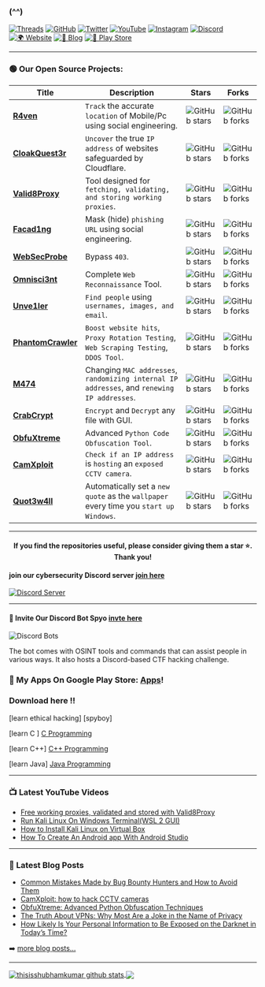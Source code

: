 ### (^^)

[![Threads](https://img.shields.io/badge/Threads-%23E4405F.svg?&style=for-the-badge&logo=threads&logoColor=white)](https://www.threads.net/@ohitsspyboy)
[![GitHub](https://img.shields.io/badge/GitHub-%23181717.svg?&style=for-the-badge&logo=github&logoColor=white)](https://github.com/spyboy-productions)
[![Twitter](https://img.shields.io/badge/Twitter-%231DA1F2.svg?&style=for-the-badge&logo=twitter&logoColor=white)](https://spyboy.in/twitter)
[![YouTube](https://img.shields.io/badge/YouTube-%23FF0000.svg?&style=for-the-badge&logo=youtube&logoColor=white)](https://www.youtube.com/@itisspyboy)
[![Instagram](https://img.shields.io/badge/Instagram-%23E4405F.svg?&style=for-the-badge&logo=instagram&logoColor=white)](https://www.instagram.com/ohitsspyboy/)
[![Discord](https://img.shields.io/badge/Discord-%237289DA.svg?&style=for-the-badge&logo=discord&logoColor=white)](https://discord.gg/ZChEmMwE8d)
[![🌍 Website](https://img.shields.io/badge/Website-000000?style=for-the-badge&logo=Google-Chrome&logoColor=white)](https://spyboy.in/)
[![📝 Blog](https://img.shields.io/badge/Blog-21759B?style=for-the-badge&logo=wordpress&logoColor=white)](https://spyboy.blog/)
[![📱 Play Store](https://img.shields.io/badge/PlayStore-34A853?style=for-the-badge&logo=google-play&logoColor=white)](https://play.google.com/store/apps/dev?id=6188034454598466210)

---

### 🟢 Our Open Source Projects:

| Title | Description | Stars | Forks |
|-------|------------|-------|-------|
| [**R4ven**](https://github.com/spyboy-productions/r4ven) | `Track` the accurate `location` of Mobile/Pc using social engineering. | ![GitHub stars](https://img.shields.io/github/stars/spyboy-productions/r4ven?style=social) | ![GitHub forks](https://img.shields.io/github/forks/spyboy-productions/r4ven?style=social) |
| [**CloakQuest3r**](https://github.com/spyboy-productions/CloakQuest3r) | `Uncover` the true `IP address` of websites safeguarded by Cloudflare. | ![GitHub stars](https://img.shields.io/github/stars/spyboy-productions/CloakQuest3r?style=social) | ![GitHub forks](https://img.shields.io/github/forks/spyboy-productions/CloakQuest3r?style=social) |
| [**Valid8Proxy**](https://github.com/spyboy-productions/Valid8Proxy) | Tool designed for `fetching, validating, and storing working proxies`. | ![GitHub stars](https://img.shields.io/github/stars/spyboy-productions/Valid8Proxy?style=social) | ![GitHub forks](https://img.shields.io/github/forks/spyboy-productions/Valid8Proxy?style=social) |
| [**Facad1ng**](https://github.com/spyboy-productions/Facad1ng) | Mask (hide) `phishing URL` using social engineering. | ![GitHub stars](https://img.shields.io/github/stars/spyboy-productions/Facad1ng?style=social) | ![GitHub forks](https://img.shields.io/github/forks/spyboy-productions/Facad1ng?style=social) |
| [**WebSecProbe**](https://github.com/spyboy-productions/WebSecProbe) | Bypass `403`. | ![GitHub stars](https://img.shields.io/github/stars/spyboy-productions/WebSecProbe?style=social) | ![GitHub forks](https://img.shields.io/github/forks/spyboy-productions/WebSecProbe?style=social) |
| [**Omnisci3nt**](https://github.com/spyboy-productions/omnisci3nt) | Complete `Web Reconnaissance` Tool. | ![GitHub stars](https://img.shields.io/github/stars/spyboy-productions/omnisci3nt?style=social) | ![GitHub forks](https://img.shields.io/github/forks/spyboy-productions/omnisci3nt?style=social) |
| [**Unve1ler**](https://github.com/spyboy-productions/unve1ler) | `Find people` using `usernames, images, and email`. | ![GitHub stars](https://img.shields.io/github/stars/spyboy-productions/unve1ler?style=social) | ![GitHub forks](https://img.shields.io/github/forks/spyboy-productions/unve1ler?style=social) |
| [**PhantomCrawler**](https://github.com/spyboy-productions/PhantomCrawler) | `Boost website hits`, `Proxy Rotation Testing`, `Web Scraping Testing`, `DDOS Tool`. | ![GitHub stars](https://img.shields.io/github/stars/spyboy-productions/PhantomCrawler?style=social) | ![GitHub forks](https://img.shields.io/github/forks/spyboy-productions/PhantomCrawler?style=social) |
| [**M474**](https://github.com/spyboy-productions/M474) | Changing `MAC addresses`, `randomizing internal IP addresses`, and `renewing IP addresses`. | ![GitHub stars](https://img.shields.io/github/stars/spyboy-productions/M474?style=social) | ![GitHub forks](https://img.shields.io/github/forks/spyboy-productions/M474?style=social) |
| [**CrabCrypt**](https://github.com/spyboy-productions/CrabCrypt) | `Encrypt` and `Decrypt` any file with GUI. | ![GitHub stars](https://img.shields.io/github/stars/spyboy-productions/CrabCrypt?style=social) | ![GitHub forks](https://img.shields.io/github/forks/spyboy-productions/CrabCrypt?style=social) |
| [**ObfuXtreme**](https://github.com/spyboy-productions/ObfuXtreme) | Advanced `Python Code` `Obfuscation Tool`. | ![GitHub stars](https://img.shields.io/github/stars/spyboy-productions/ObfuXtreme?style=social) | ![GitHub forks](https://img.shields.io/github/forks/spyboy-productions/ObfuXtreme?style=social) |
| [**CamXploit**](https://github.com/spyboy-productions/CamXploit) | `Check if an IP address` is `hosting` an `exposed CCTV camera`. | ![GitHub stars](https://img.shields.io/github/stars/spyboy-productions/CamXploit?style=social) | ![GitHub forks](https://img.shields.io/github/forks/spyboy-productions/CamXploit?style=social) |
| [**Quot3w4ll**](https://github.com/spyboy-productions/Quot3w4ll) | Automatically set a `new quote` as the `wallpaper` every time you `start up` `Windows`. | ![GitHub stars](https://img.shields.io/github/stars/spyboy-productions/Quot3w4ll?style=social) | ![GitHub forks](https://img.shields.io/github/forks/spyboy-productions/Quot3w4ll?style=social) |

---

<h4 align="center">If you find the repositories useful, please consider giving them a star ⭐️. Thank you!<h4/>

#### join our cybersecurity Discord server [join here](https://discord.gg/ZChEmMwE8d)
[![Discord Server](https://discord.com/api/guilds/726495265330298973/embed.png)](https://discord.gg/ZChEmMwE8d)

---

#### 🤖 Invite Our Discord Bot Spyo [invte here](https://top.gg/bot/877644741339144244)

![Discord Bots](https://top.gg/api/widget/877644741339144244.svg)

The bot comes with OSINT tools and commands that can assist people in various ways. It also hosts a Discord-based CTF hacking challenge.

### 🔭 My Apps On Google Play Store: [Apps][MyApps]!

### Download here !!
[learn ethical hacking] [spyboy]

[learn C ] [C Programming]

[learn C++] [C++ Programming]

[learn Java] [Java Programming]

---

### 📺 Latest YouTube Videos

<!-- YOUTUBE:START -->
- [Free working proxies, validated and stored with Valid8Proxy](https://www.youtube.com/watch?v=FWFFAbgC8Bo)
- [Run Kali Linux On Windows Terminal&lpar;WSL 2 GUI&rpar;](https://www.youtube.com/watch?v=G-gloEc-vLI)
- [How to Install Kali Linux on Virtual Box](https://www.youtube.com/watch?v=LwWlrbnLQIk)
- [How To Create An Android app With Android Studio](https://www.youtube.com/watch?v=xiXVBtBFnqQ)
<!-- YOUTUBE:END -->


---

### 📕 Latest Blog Posts

<!-- BLOG-POST-LIST:START -->
- [Common Mistakes Made by Bug Bounty Hunters and How to Avoid Them](https://spyboy.blog/2025/03/23/common-mistakes-made-by-bug-bounty-hunters-and-how-to-avoid-them/)
- [CamXploit: how to hack CCTV cameras](https://spyboy.blog/2025/03/21/camxploit-how-to-hack-cctv-cameras/)
- [ObfuXtreme: Advanced Python Obfuscation Techniques](https://spyboy.blog/2025/03/19/obfuxtreme-advanced-python-obfuscation-techniques/)
- [The Truth About VPNs: Why Most Are a Joke in the Name of Privacy](https://spyboy.blog/2025/03/17/the-truth-about-vpns-why-most-are-a-joke-in-the-name-of-privacy/)
- [How Likely Is Your Personal Information to Be Exposed on the Darknet in Today’s Time?](https://spyboy.blog/2025/03/13/how-likely-is-your-personal-information-to-be-exposed-on-the-darknet-in-todays-time/)
<!-- BLOG-POST-LIST:END -->

➡️ [more blog posts...](https://spyboy.blog/)

---

<a href="https://spyboy.blog/">
  <img align="center" src="https://github-readme-stats.anuraghazra1.vercel.app/api?username=thisisshubhamkumar&show_icons=true&include_all_commits=true&theme=material-palenight" alt="thisisshubhamkumar github stats" />
</a>
<a href="https://spyboy.blog/">
  <!-- Change the `github-readme-stats.anuraghazra1.vercel.app` to `github-readme-stats.vercel.app`  -->
  <img align="center" src="https://github-readme-stats.anuraghazra1.vercel.app/api/top-langs/?username=thisisshubhamkumar&layout=compact&theme=material-palenight" />
</a>

[Discord]: https://discord.gg/ZChEmMwE8d
[website]: https://spyboy.blog/
[twitter]: https://twitter.com/shubhamkumar__
[youtube]: https://www.youtube.com/channel/UCEhncXKkZ2mFOcP-HOrL_KQ?view_as=subscriber
[MyApps]: https://play.google.com/store/apps/dev?id=6188034454598466210
[C Programming]: https://play.google.com/store/apps/details?id=com.spyboy.cprogramming&pcampaignid=MKT-Other-global-all-co-prtnr-py-PartBadge-Mar2515-1
[C++ Programming]: https://play.google.com/store/apps/details?id=com.spyboy.cplusplusprogramming&pcampaignid=MKT-Other-global-all-co-prtnr-py-PartBadge-Mar2515-1
[Java Programming]: https://play.google.com/store/apps/details?id=com.spyboy.javaprogramming&pcampaignid=MKT-Other-global-all-co-prtnr-py-PartBadge-Mar2515-1

